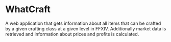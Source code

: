 # WhatCraft
A web application that gets information about all items that can be crafted by a given crafting class at a given level in FFXIV.
Additionally market data is retrieved and information about prices and profits is calculated.
